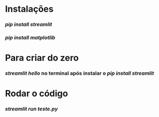# Instalações
### *pip install streamlit*
### *pip install matplotlib*

# Para criar do zero
### *streamlit hello* no terminal após instalar o *pip install streamlit*

# Rodar o código
### *streamlit run teste.py*
